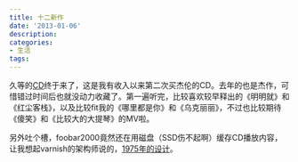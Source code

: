 ```yaml
---
title: 十二新作
date: '2013-01-06'
description:
categories:
- 生活
tags:
---
```


久等的<a href="http://www.amazon.cn/%E5%91%A8%E6%9D%B0%E4%BC%A6-%E5%8D%81%E4%BA%8C%E6%96%B0%E4%BD%9C/dp/B00AHPSH3A">CD</a>终于来了，这是我有收入以来第二次买杰伦的CD。去年的也是杰作，可惜错过时间后也就没动力收藏了。第一遍听完，比较喜欢较早释出的《明明就》和《红尘客栈》，以及比较fit我的《哪里都是你》和《乌克丽丽》，不过也比较期待《傻笑》和《比较大的大提琴》的MV啦。

另外吐个槽，foobar2000竟然还在用磁盘（SSD伤不起啊）缓存CD播放内容，让我想起varnish的架构师说的，<a href="https://www.varnish-cache.org/trac/wiki/ArchitectNotes">1975年的设计</a>。
